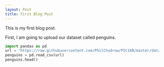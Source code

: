 ```yaml
---
layout: Post
title: First Blog Post
---
```



This is my first blog post.

First, I am going to upload our dataset called penguins.

```python
import pandas as pd
url = "https://raw.githubusercontent.com/PhilChodrow/PIC16B/master/datasets/palmer_penguins.csv"
penguins = pd.read_csv(url)
penguins.head()
``` 

